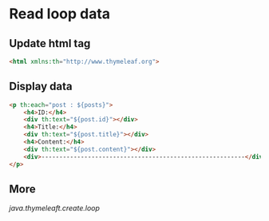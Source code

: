 # Read loop data

## Update html tag

```html
<html xmlns:th="http://www.thymeleaf.org">
```

## Display data

```html
<p th:each="post : ${posts}">
	<h4>ID:</h4>
	<div th:text="${post.id}"></div>
	<h4>Title:</h4>
	<div th:text="${post.title}"></div>
	<h4>Content:</h4>
	<div th:text="${post.content}"></div>
	<div>---------------------------------------------------------</div>
</p>
```

## More

*java.thymeleaft.create.loop*